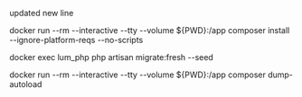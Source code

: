 updated new line

docker run --rm --interactive --tty --volume ${PWD}:/app composer install --ignore-platform-reqs --no-scripts

docker exec lum_php php artisan migrate:fresh --seed

docker run --rm --interactive --tty --volume ${PWD}:/app composer dump-autoload
